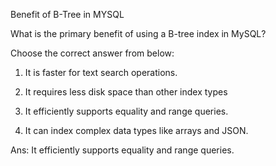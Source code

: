 Benefit of B-Tree in MYSQL

What is the primary benefit of using a B-tree index in MySQL?

Choose the correct answer from below:
  
1. It is faster for text search operations.

2. It requires less disk space than other index types

3. It efficiently supports equality and range queries.

4. It can index complex data types like arrays and JSON.

Ans:
It efficiently supports equality and range queries.

